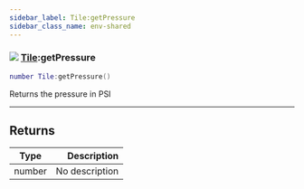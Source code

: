 ```yaml
---
sidebar_label: Tile:getPressure
sidebar_class_name: env-shared
---
```


### ![](/img/wiki/shared.png) [Tile](../tile/README.md):getPressure

```lua
number Tile:getPressure()
```

Returns the pressure in PSI<br/>

-----------------
## Returns

| Type   | Description |
| ------ | ----------: |
| number | No description |
